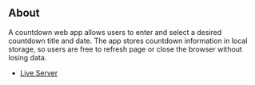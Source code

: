 ## About

A countdown web app allows users to enter and select a desired countdown title and date. The app stores countdown information in local storage, so users are free to refresh page or close the browser without losing data.


- [Live Server](https://kristgalstyan.github.io/Custom-Countdown/)